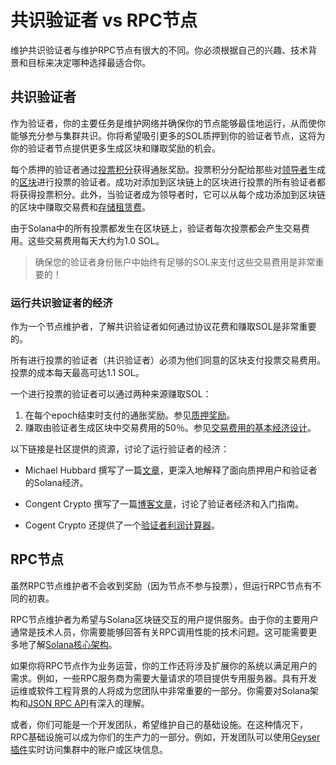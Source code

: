 # 共识验证者 vs RPC节点

维护共识验证者与维护RPC节点有很大的不同。你必须根据自己的兴趣、技术背景和目标来决定哪种选择最适合你。

## 共识验证者

作为验证者，你的主要任务是维护网络并确保你的节点能够最佳地运行，从而使你能够充分参与集群共识。你将希望吸引更多的SOL质押到你的验证者节点，这将为你的验证者节点提供更多生成区块和赚取奖励的机会。

每个质押的验证者通过[投票积分](https://solana.com/docs/terminology#vote-credit)获得通胀奖励。投票积分分配给那些对[领导者](https://solana.com/docs/terminology#leader)生成的[区块](https://solana.com/docs/terminology#block)进行投票的验证者。成功对添加到区块链上的区块进行投票的所有验证者都将获得投票积分。此外，当验证者成为领导者时，它可以从每个成功添加到区块链的区块中赚取交易费和[存储租赁费](https://solana.com/docs/core/accounts#rent)。

由于Solana中的所有投票都发生在区块链上，验证者每次投票都会产生交易费用。这些交易费用每天大约为1.0 SOL。

> 确保您的验证者身份账户中始终有足够的SOL来支付这些交易费用是非常重要的！

### 运行共识验证者的经济

作为一个节点维护者，了解共识验证者如何通过协议花费和赚取SOL是非常重要的。

所有进行投票的验证者（共识验证者）必须为他们同意的区块支付投票交易费用。投票的成本每天最高可达1.1 SOL。

一个进行投票的验证者可以通过两种来源赚取SOL：

1. 在每个epoch结束时支付的通胀奖励。参见[质押奖励](https://docs.solanalabs.com/implemented-proposals/staking-rewards)。
2. 赚取由验证者生成区块中交易费用的50％。参见[交易费用的基本经济设计](https://solana.com/docs/intro/transaction_fees#basic-economic-design)。

以下链接是社区提供的资源，讨论了运行验证者的经济：

- Michael Hubbard 撰写了一篇[文章](https://laine-sa.medium.com/solana-staking-rewards-validator-economics-how-does-it-work-6718e4cccc4e)，更深入地解释了面向质押用户和验证者的Solana经济。

- Congent Crypto 撰写了一篇[博客文章](https://medium.com/@Cogent_Crypto/how-to-become-a-validator-on-solana-9dc4288107b7)，讨论了验证者经济和入门指南。

- Cogent Crypto 还提供了一个[验证者利润计算器](https://cogentcrypto.io/ValidatorProfitCalculator)。

## RPC节点

虽然RPC节点维护者不会收到奖励（因为节点不参与投票），但运行RPC节点有不同的初衷。

RPC节点维护者为希望与Solana区块链交互的用户提供服务。由于你的主要用户通常是技术人员，你需要能够回答有关RPC调用性能的技术问题。这可能需要更多地了解[Solana核心架构](https://docs.solanalabs.com/clusters/)。

如果你将RPC节点作为业务运营，你的工作还将涉及扩展你的系统以满足用户的需求。例如，一些RPC服务商为需要大量请求的项目提供专用服务器。具有开发运维或软件工程背景的人将成为您团队中非常重要的一部分。你需要对Solana架构和[JSON RPC API](https://solana.com/docs/rpc/http)有深入的理解。

或者，你们可能是一个开发团队，希望维护自己的基础设施。在这种情况下，RPC基础设施可以成为你们的生产力的一部分。例如，开发团队可以使用[Geyser插件](https://docs.solanalabs.com/validator/geyser)实时访问集群中的账户或区块信息。
